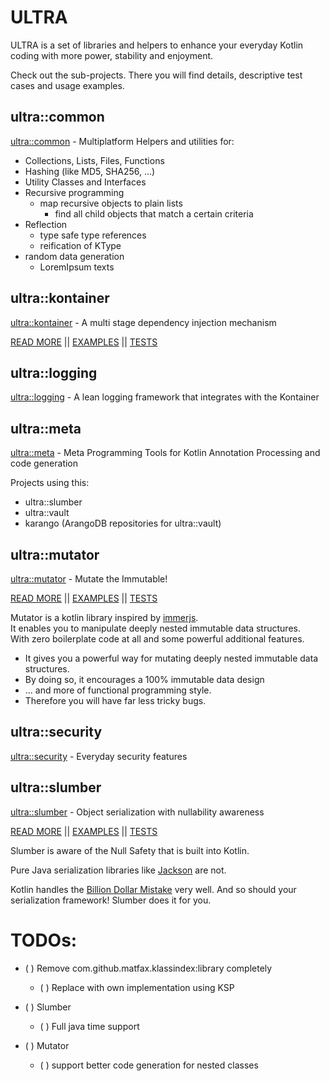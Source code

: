 # ULTRA

ULTRA is a set of libraries and helpers to enhance your everyday Kotlin coding with more power, stability and enjoyment.

Check out the sub-projects. There you will find details, descriptive test cases and usage examples.

## ultra::common

[ultra::common](ultra/common/README.MD) - Multiplatform Helpers and utilities for:

- Collections, Lists, Files, Functions
- Hashing (like MD5, SHA256, ...)
- Utility Classes and Interfaces
- Recursive programming
    - map recursive objects to plain lists
        - find all child objects that match a certain criteria
- Reflection
    - type safe type references
    - reification of KType
- random data generation
    - LoremIpsum texts

## ultra::kontainer

[ultra::kontainer](ultra/kontainer/README.MD) - A multi stage dependency injection mechanism

[READ MORE](ultra/kontainer/README.MD) ||
[EXAMPLES](ultra/kontainer/docs/ultra::docs/index.md) ||
[TESTS](ultra/kontainer/src/test/kotlin)

## ultra::logging

[ultra::logging](ultra/logging/README.MD) - A lean logging framework that integrates with the Kontainer

## ultra::meta

[ultra::meta](ultra/meta/README.MD) - Meta Programming Tools for Kotlin Annotation Processing and code generation

Projects using this:

- ultra::slumber
- ultra::vault
- karango (ArangoDB repositories for ultra::vault)

## ultra::mutator

[ultra::mutator](ultra/mutator/README.MD) - Mutate the Immutable!

[READ MORE](ultra/mutator/README.MD) ||
[EXAMPLES](ultra/mutator/docs/ultra::docs/index.md) ||
[TESTS](ultra/mutator/src/test/kotlin)

Mutator is a kotlin library inspired by [immerjs](https://github.com/immerjs/immer).  
It enables you to manipulate deeply nested immutable data structures.  
With zero boilerplate code at all and some powerful additional features.

- It gives you a powerful way for mutating deeply nested immutable data structures.
- By doing so, it encourages a 100% immutable data design
- ... and more of functional programming style.
- Therefore you will have far less tricky bugs.

## ultra::security

[ultra::security](ultra/security/README.MD) - Everyday security features

## ultra::slumber

[ultra::slumber](ultra/slumber/README.MD) - Object serialization with nullability awareness

[READ MORE](ultra/slumber/README.MD) ||
[EXAMPLES](ultra/mutator/docs/ultra::docs/index.md) ||
[TESTS](ultra/mutator/src/test/kotlin)

Slumber is aware of the Null Safety that is built into Kotlin.

Pure Java serialization libraries like [Jackson](https://github.com/FasterXML/jackson) are not.

Kotlin handles the [Billion Dollar Mistake](https://en.wikipedia.org/wiki/Tony_Hoare#Apologies_and_retractions)
very well. And so should your serialization framework! Slumber does it for you.

# TODOs:

- ( ) Remove com.github.matfax.klassindex:library completely
    - ( ) Replace with own implementation using KSP

- ( ) Slumber
    - ( ) Full java time support

- ( ) Mutator
    - ( ) support better code generation for nested classes
  

